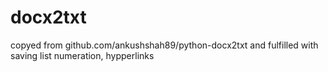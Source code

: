 # docx2txt
copyed from github.com/ankushshah89/python-docx2txt and fulfilled with saving list numeration, hypperlinks
